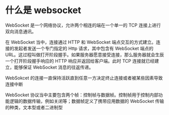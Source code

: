 # 什么是 websocket

WebSocket 是一个网络协议，允许两个相连的端在一个单一的 TCP 连接上进行双向消息通讯。

在 WebSocket 当中，连接通过 HTTP 和 WebSocket 端点交互的方式建立。连接的发起者发送一个专门指定的 Http 请求，其中包含有 WebSocket 端点的 URL。这过程叫做打开阶段握手。如果服务器愿意接受连接，那么服务器就会生辰一个打开阶段握手响应的 HTTP 响应并返回给客户端。此时 TCP 连接就已经建立，能够保证 WebSocket 消息的往返传递。

WebSokcet 的连接一直保持活跃直到任意一方决定终止连接或者被某些因素导致连接中断

WebSocket 协议当中主要包含两个帧：控制帧与数据帧。控制帧用于控制内部功能逻辑的数据传输，例如关闭等；数据帧定义了携带应用数据的 WebSocket 传输的种类，文本型或者二进制型
